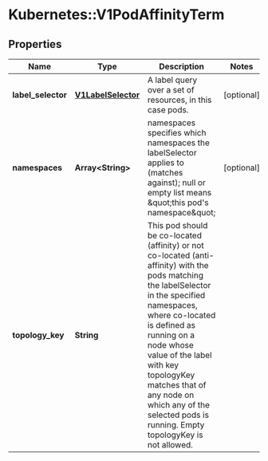 # Kubernetes::V1PodAffinityTerm

## Properties
Name | Type | Description | Notes
------------ | ------------- | ------------- | -------------
**label_selector** | [**V1LabelSelector**](V1LabelSelector.md) | A label query over a set of resources, in this case pods. | [optional] 
**namespaces** | **Array&lt;String&gt;** | namespaces specifies which namespaces the labelSelector applies to (matches against); null or empty list means \&quot;this pod&#39;s namespace\&quot; | [optional] 
**topology_key** | **String** | This pod should be co-located (affinity) or not co-located (anti-affinity) with the pods matching the labelSelector in the specified namespaces, where co-located is defined as running on a node whose value of the label with key topologyKey matches that of any node on which any of the selected pods is running. Empty topologyKey is not allowed. | 


